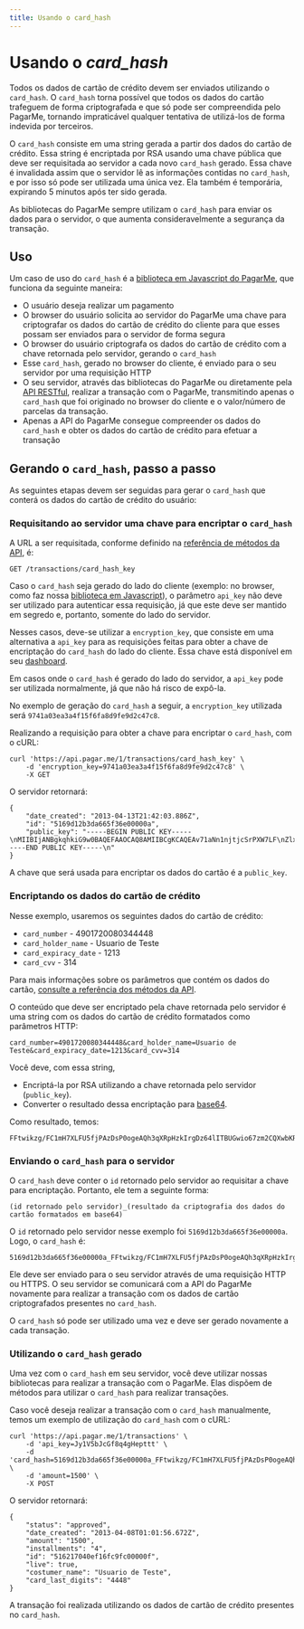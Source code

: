 ```yaml
---
title: Usando o card_hash
---
```


# Usando o *card_hash*

Todos os dados de cartão de crédito devem ser enviados utilizando o `card_hash`. O `card_hash` torna possível que todos os dados do cartão trafeguem de forma criptografada e que só pode ser compreendida pelo PagarMe, tornando impraticável qualquer tentativa de utilizá-los de forma indevida por terceiros.

O `card_hash` consiste em uma string gerada a partir dos dados do cartão de crédito. Essa string é encriptada por RSA usando uma chave pública que deve ser requisitada ao servidor a cada novo `card_hash` gerado. Essa chave é invalidada assim que o servidor lê as informações contidas no `card_hash`, e por isso só pode ser utilizada uma única vez. Ela também é temporária, expirando 5 minutos após ter sido gerada.

As bibliotecas do PagarMe sempre utilizam o `card_hash` para enviar os dados para o servidor, o que aumenta consideravelmente a segurança da transação.

## Uso

Um caso de uso do `card_hash` é a [biblioteca em Javascript do PagarMe](/docs/apis/javascript), que funciona da seguinte maneira:

- O usuário deseja realizar um pagamento
- O browser do usuário solicita ao servidor do PagarMe uma chave para criptografar os dados do cartão de crédito do cliente para que esses possam ser enviados para o servidor de forma segura
- O browser do usuário criptografa os dados do cartão de crédito com a chave retornada pelo servidor, gerando o `card_hash`
- Esse `card_hash`, gerado no browser do cliente, é enviado para o seu servidor por uma requisição HTTP
- O seu servidor, através das bibliotecas do PagarMe ou diretamente pela [API RESTful](/docs/restful-api/methods), realizar a transação com o PagarMe, transmitindo apenas o `card_hash` que foi originado no browser do cliente e o valor/número de parcelas da transação.
- Apenas a API do PagarMe consegue compreender os dados do `card_hash` e obter os dados do cartão de crédito para efetuar a transação

## Gerando o `card_hash`, passo a passo

As seguintes etapas devem ser seguidas para gerar o `card_hash` que conterá os dados do cartão de crédito do usuário:

### Requisitando ao servidor uma chave para encriptar o `card_hash`

A URL a ser requisitada, conforme definido na [referência de métodos da API](/docs/restful-api/methods), é:

	GET /transactions/card_hash_key

Caso o `card_hash` seja gerado do lado do cliente (exemplo: no browser, como faz nossa [biblioteca em Javascript](/docs/apis/javascript)), o parâmetro `api_key` não deve ser utilizado para autenticar essa requisição, já que este deve ser mantido em segredo e, portanto, somente do lado do servidor.

Nesses casos, deve-se utilizar a `encryption_key`, que consiste em uma alternativa a `api_key` para as requisições feitas para obter a chave de encriptação do `card_hash` do lado do cliente. Essa chave está disponível em seu [dashboard](https://dashboard.pagar.me/).

Em casos onde o `card_hash` é gerado do lado do servidor, a `api_key` pode ser utilizada normalmente, já que não há risco de expô-la.

No exemplo de geração do `card_hash` a seguir, a `encryption_key` utilizada será `9741a03ea3a4f15f6fa8d9fe9d2c47c8`.

Realizando a requisição para obter a chave para encriptar o `card_hash`, com o cURL:

<pre><code data-language="shell">curl 'https://api.pagar.me/1/transactions/card_hash_key' \
    -d 'encryption_key=9741a03ea3a4f15f6fa8d9fe9d2c47c8' \
    -X GET 
</code></pre>

O servidor retornará: 

<pre><code data-language="javascript">{
    "date_created": "2013-04-13T21:42:03.886Z",
    "id": "5169d12b3da665f36e00000a",
    "public_key": "-----BEGIN PUBLIC KEY-----\nMIIBIjANBgkqhkiG9w0BAQEFAAOCAQ8AMIIBCgKCAQEAv71aNn1njtjcSrPXW7LF\nZlxajpBht/jq/+pl77eiZEVyNnP1nHlmkM4ufZmZQF7Q8seTUEBjR2PjoocCrFsP\nsu9+ITFnqAqlYmAVXKFf/gCCQfPDfhsavQXVauDAHXyl/69ooWIMUrYmCmxpZfSU\ne9E/4dl7sUg1ywllU8EpMKIn8Zd7blk49pNZ8I2FlkLRLk3yS9JXDIe8dAZLHoZP\nyT1c/5p1czLoB7Q9k5ic2A4ZM3cwCVkbIKC4wEmFuQCQx4tu1J96kvXhVLYoZlvV\n6+u8apFpFQVpTAK71IVYJbTQjHHty1qtZMImw42YM0kFz0GqhfQk3LKziBDX/FHq\nRQIDAQAB\n-----END PUBLIC KEY-----\n"
}</code></pre>

A chave que será usada para encriptar os dados do cartão é a `public_key`.

### Encriptando os dados do cartão de crédito

Nesse exemplo, usaremos os seguintes dados do cartão de crédito:

- `card_number` - 4901720080344448
- `card_holder_name` - Usuario de Teste
- `card_expiracy_date` - 1213
- `card_cvv` - 314

Para mais informações sobre os parâmetros que contém os dados do cartão, [consulte a referência dos métodos da API](/docs/restful-api/methods).

O conteúdo que deve ser encriptado pela chave retornada pelo servidor é uma string com os dados do cartão de crédito formatados como parâmetros HTTP:

<pre><code data-language="html">card_number=4901720080344448&card_holder_name=Usuario de Teste&card_expiracy_date=1213&card_cvv=314</code></pre>

Você deve, com essa string,

- Encriptá-la por RSA utilizando a chave retornada pelo servidor (`public_key`).
- Converter o resultado dessa encriptação para [base64](http://en.wikipedia.org/wiki/Base64).

Como resultado, temos:

	FFtwikzg/FC1mH7XLFU5fjPAzDsP0ogeAQh3qXRpHzkIrgDz64lITBUGwio67zm2CQXwbKRjGdRi5J1xFNpQLWnxQsUJAQELcTSGaGtF6RGSu6sq1stp8OLRSNG7wp+xGe8poqxw4S1gOL5JYO7XZp/Uz7rTpKXh3IcRshmX36hh66J6+7l5j0803cGIfMZu3T7nbMjQYIf+yLi8r0O6vL9DQPmqSZ9FBerqFGxWHrxScneaaMVzMpNX/5eneqveVBt88RccytyJG5+HYRHcRyKIbLfmX48L/C22HJeAm3PyzehGHdOmDcsxPtVB+Fgq7SDuB4tHWBT8j6wihOO7ww==

### Enviando o `card_hash` para o servidor

O `card_hash` deve conter o `id` retornado pelo servidor ao requisitar a chave para encriptação. Portanto, ele tem a seguinte forma:

	(id retornado pelo servidor)_(resultado da criptografia dos dados do cartão formatados em base64)

O `id` retornado pelo servidor nesse exemplo foi `5169d12b3da665f36e00000a`. Logo, o `card_hash` é:

	5169d12b3da665f36e00000a_FFtwikzg/FC1mH7XLFU5fjPAzDsP0ogeAQh3qXRpHzkIrgDz64lITBUGwio67zm2CQXwbKRjGdRi5J1xFNpQLWnxQsUJAQELcTSGaGtF6RGSu6sq1stp8OLRSNG7wp+xGe8poqxw4S1gOL5JYO7XZp/Uz7rTpKXh3IcRshmX36hh66J6+7l5j0803cGIfMZu3T7nbMjQYIf+yLi8r0O6vL9DQPmqSZ9FBerqFGxWHrxScneaaMVzMpNX/5eneqveVBt88RccytyJG5+HYRHcRyKIbLfmX48L/C22HJeAm3PyzehGHdOmDcsxPtVB+Fgq7SDuB4tHWBT8j6wihOO7ww==

Ele deve ser enviado para o seu servidor através de uma requisição HTTP ou HTTPS. O seu servidor se comunicará com a API do PagarMe novamente para realizar a transação com os dados de cartão criptografados presentes no `card_hash`.

O `card_hash` só pode ser utilizado uma vez e deve ser gerado novamente a cada transação.

### Utilizando o `card_hash` gerado

Uma vez com o `card_hash` em seu servidor, você deve utilizar nossas bibliotecas para realizar a transação com o PagarMe. Elas dispõem de métodos para utilizar o `card_hash` para realizar transações.

Caso você deseja realizar a transação com o `card_hash` manualmente, temos um exemplo de utilização do `card_hash` com o cURL:

<pre><code data-language="shell">curl 'https://api.pagar.me/1/transactions' \
    -d 'api_key=Jy1V5bJcGf8q4gHepttt' \
    -d 'card_hash=5169d12b3da665f36e00000a_FFtwikzg/FC1mH7XLFU5fjPAzDsP0ogeAQh3qXRpHzkIrgDz64lITBUGwio67zm2CQXwbKRjGdRi5J1xFNpQLWnxQsUJAQELcTSGaGtF6RGSu6sq1stp8OLRSNG7wp+xGe8poqxw4S1gOL5JYO7XZp/Uz7rTpKXh3IcRshmX36hh66J6+7l5j0803cGIfMZu3T7nbMjQYIf+yLi8r0O6vL9DQPmqSZ9FBerqFGxWHrxScneaaMVzMpNX/5eneqveVBt88RccytyJG5+HYRHcRyKIbLfmX48L/C22HJeAm3PyzehGHdOmDcsxPtVB+Fgq7SDuB4tHWBT8j6wihOO7ww==' \
    -d 'amount=1500' \
    -X POST 
</code></pre>

O servidor retornará:

<pre><code data-language="javascript">{
    "status": "approved",
    "date_created": "2013-04-08T01:01:56.672Z",
    "amount": "1500",
    "installments": "4",
    "id": "516217040ef16fc9fc00000f",
    "live": true,
    "costumer_name": "Usuario de Teste",
    "card_last_digits": "4448"
}</code></pre>

A transação foi realizada utilizando os dados de cartão de crédito presentes no `card_hash`.
